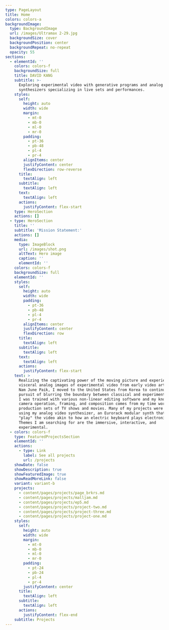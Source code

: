 ```yaml
---
type: PageLayout
title: Home
colors: colors-a
backgroundImage:
  type: BackgroundImage
  url: /images/Ultramax 2-29.jpg
  backgroundSize: cover
  backgroundPosition: center
  backgroundRepeat: no-repeat
  opacity: 55
sections:
  - elementId: ''
    colors: colors-f
    backgroundSize: full
    title: DAVID KANG
    subtitle: >-
      Exploring experimental video with generative programs and analog video
      synthesizers specializing in live sets and performances.
    styles:
      self:
        height: auto
        width: wide
        margin:
          - mt-0
          - mb-0
          - ml-0
          - mr-0
        padding:
          - pt-36
          - pb-48
          - pl-4
          - pr-4
        alignItems: center
        justifyContent: center
        flexDirection: row-reverse
      title:
        textAlign: left
      subtitle:
        textAlign: left
      text:
        textAlign: left
      actions:
        justifyContent: flex-start
    type: HeroSection
    actions: []
  - type: HeroSection
    title: ''
    subtitle: 'Mission Statement:'
    actions: []
    media:
      type: ImageBlock
      url: /images/shot.png
      altText: Hero image
      caption: ''
      elementId: ''
    colors: colors-f
    backgroundSize: full
    elementId: ''
    styles:
      self:
        height: auto
        width: wide
        padding:
          - pt-36
          - pb-48
          - pl-4
          - pr-4
        alignItems: center
        justifyContent: center
        flexDirection: row
      title:
        textAlign: left
      subtitle:
        textAlign: left
      text:
        textAlign: left
      actions:
        justifyContent: flex-start
    text: >
      Realizing the captivating power of the moving picture and experiencing the
      visceral analog images of experimental video from early video artists like
      Nam June Paik, I moved to the United States from Korea to continue my
      pursuit of blurring the boundary between classical and experimental media.
      I was trained with various non-linear editing software and my knowledge of
      camera operation, framing, and composition comes from my time working on
      production sets of TV shows and movies. Many of my projects were produced
      using my analog video synthesizer, an Eurorack modular synth that can
      "play" the video akin to how an electric keyboard plays electronic music.
      Themes I am searching for are the immersive, interactive, and
      experimental.
  - colors: colors-f
    type: FeaturedProjectsSection
    elementId: ''
    actions:
      - type: Link
        label: See all projects
        url: /projects
    showDate: false
    showDescription: true
    showFeaturedImage: true
    showReadMoreLink: false
    variant: variant-b
    projects:
      - content/pages/projects/page_brkrs.md
      - content/pages/projects/malljam.md
      - content/pages/projects/ep5.md
      - content/pages/projects/project-two.md
      - content/pages/projects/project-three.md
      - content/pages/projects/project-one.md
    styles:
      self:
        height: auto
        width: wide
        margin:
          - mt-0
          - mb-0
          - ml-0
          - mr-0
        padding:
          - pt-24
          - pb-24
          - pl-4
          - pr-4
        justifyContent: center
      title:
        textAlign: left
      subtitle:
        textAlign: left
      actions:
        justifyContent: flex-end
    subtitle: Projects
---
```

